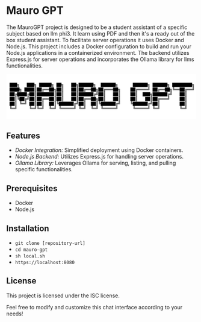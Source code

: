# Mauro GPT

The MauroGPT project is designed to be a student assistant of a specific subject based on llm phi3. It learn using PDF and then it's a ready out of the box student assistant. To facilitate server operations it uses Docker and Node.js. This project includes a Docker configuration to build and run your Node.js applications in a containerized environment. The backend utilizes Express.js for server operations and incorporates the Ollama library for llms functionalities.

![MauroGPT Logo](logo.png)


## Features

- *Docker Integration:* Simplified deployment using Docker containers.
- *Node.js Backend:* Utilizes Express.js for handling server operations.
- *Ollama Library:* Leverages Ollama for serving, listing, and pulling specific functionalities.

## Prerequisites

- Docker
- Node.js


## Installation

- `git clone [repository-url]`
- `cd mauro-gpt`
- `sh local.sh`
- `https://localhost:8080`

## License

This project is licensed under the ISC license.

Feel free to modify and customize this chat interface according to your needs!

